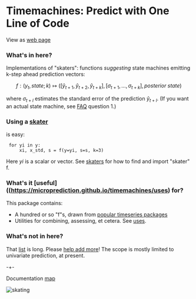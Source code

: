 # Timemachines: Predict with One Line of Code 
View as [web page](https://microprediction.github.io/timemachines/)

### What's in here?
Implementations of "skaters": functions *suggesting* state machines emitting k-step ahead prediction vectors:

  $$
    f : (y_t, state; k) \mapsto ( [\hat{y}_{t+1},\hat{y}_{t+2},\hat{y}_{t+k}], [\sigma_{t+1},\dots,\sigma_{t+k}], posterior\ state)
  $$

where $\sigma_{t+l}$ estimates the standard error of the prediction $\hat{y}_{t+l}$. (If you want an actual state machine, 
see [FAQ](https://github.com/microprediction/timemachines/blob/main/FAQ.md) question 1.) 


### Using a [skater](https://microprediction.github.io/timemachines/skaters.html)
is easy:

     for yi in y:
         xi, x_std, s = f(y=yi, s=s, k=3)

Here *yi* is a scalar or vector. See [skaters](https://microprediction.github.io/timemachines/skaters.html) for how
to find and import "skater" f. 

### What's it [useful]((https://microprediction.github.io/timemachines/uses) for?
This package contains:

- A hundred or so "f"s, drawn from [popular timeseries packages](https://microprediction.github.io/timemachines/skaters.html) 
- Utilities for combining, assessing, et cetera. See [uses](https://microprediction.github.io/timemachines/uses).  

### What's not in here?
That [list](https://www.microprediction.com/blog/popular-timeseries-packages) is long. Please [help add more](https://github.com/microprediction/timemachines/issues?q=is%3Aissue+is%3Aopen+label%3A%22create+colab+example%22)! The scope is mostly
limited to univariate prediction, at present. 




-+- 

Documentation [map](https://microprediction.github.io/timemachines/map.html)
 
  


![skating](https://i.imgur.com/elu5muO.png)
